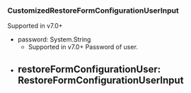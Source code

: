 ### CustomizedRestoreFormConfigurationUserInput
Supported in v7.0+

- password: System.String
  - Supported in v7.0+
      Password of user.
- restoreFormConfigurationUser: RestoreFormConfigurationUserInput
  - 
